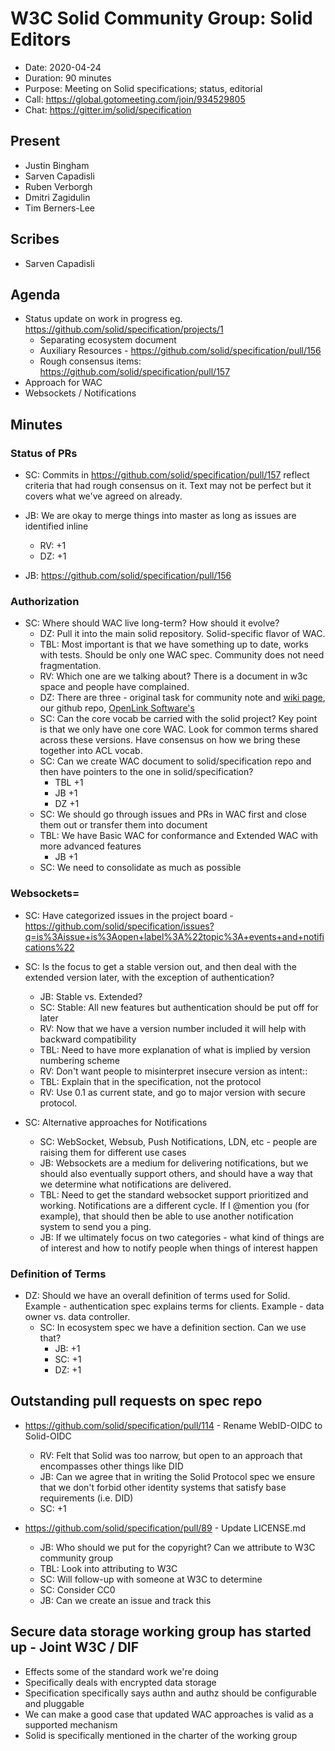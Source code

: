 # W3C Solid Community Group: Solid Editors

* Date: 2020-04-24
* Duration: 90 minutes
* Purpose: Meeting on Solid specifications; status, editorial
* Call: https://global.gotomeeting.com/join/934529805
* Chat: https://gitter.im/solid/specification

## Present

* Justin Bingham
* Sarven Capadisli
* Ruben Verborgh
* Dmitri Zagidulin
* Tim Berners-Lee

## Scribes

* Sarven Capadisli

## Agenda

* Status update on work in progress eg. https://github.com/solid/specification/projects/1
  * Separating ecosystem document
  * Auxiliary Resources - https://github.com/solid/specification/pull/156
  * Rough consensus items: https://github.com/solid/specification/pull/157
* Approach for WAC
* Websockets / Notifications

## Minutes

### Status of PRs

* SC: Commits in https://github.com/solid/specification/pull/157 reflect criteria that had rough consensus on it. Text may not be perfect but it covers what we've agreed on already.

* JB: We are okay to merge things into master as long as issues are identified inline
  * RV: +1
  * DZ: +1

* JB: https://github.com/solid/specification/pull/156

### Authorization

* SC: Where should WAC live long-term? How should it evolve?
  * DZ: Pull it into the main solid repository. Solid-specific flavor of WAC.
  * TBL: Most important is that we have something up to date, works with tests. Should be only one WAC spec. Community does not need fragmentation.
  * RV: Which one are we talking about? There is a document in w3c space and people have complained.
  * DZ: There are three - original task for community note and [wiki page](https://www.w3.org/wiki/WebAccessControl), our github repo, [OpenLink Software's](https://www.openlinksw.com/describe/?url=http%3A%2F%2Fwww.openlinksw.com%2Fontology%2Facl%23&graph=urn%3Aontology%3Asemantic%3Amapping&graph=urn%3Aontology%3Acartridges%3Amapping&graph=urn%3Aopl%3Ashop%3Aoffering%3Asponging%3Acache%3Aofficial&graph=urn%3Aopenlink%3Aschema%3Ageneral%3Amappings&graph=urn%3Aopenlink%3Aschema%3Aoplweb%3Amappings&graph=urn%3Acartridges%3Amapping&graph=urn%3Adata%3Aopenlink%3Aproducts&graph=urn%3Adata%3Aopenlink%3Aglossary&graph=urn%3Adata%3Aopenlink%3Awebsites)
  * SC: Can the core vocab be carried with the solid project? Key point is that we only have one core WAC. Look for common terms shared across these versions. Have consensus on how we bring these together into ACL vocab.
  * SC: Can we create WAC document to solid/specification repo and then have pointers to the one in solid/specification?  
    * TBL +1
    * JB +1
    * DZ +1
  * SC: We should go through issues and PRs in WAC first and close them out or transfer them into document
  * TBL: We have Basic WAC for conformance and Extended WAC with more advanced features
    * JB +1
  * SC: We need to consolidate as much as possible

### Websockets=

* SC: Have categorized issues in the project board - https://github.com/solid/specification/issues?q=is%3Aissue+is%3Aopen+label%3A%22topic%3A+events+and+notifications%22

* SC: Is the focus to get a stable version out, and then deal with the extended version later, with the exception of authentication?
  * JB: Stable vs. Extended?
  * SC: Stable: All new features but authentication should be put off for later
  * RV: Now that we have a version number included it will help with backward compatibility
  * TBL: Need to have more explanation of what is implied by version numbering scheme
  * RV: Don't want people to misinterpret insecure version as intent::
  * TBL: Explain that in the specification, not the protocol
  * RV: Use 0.1 as current state, and go to major version with secure protocol.

* SC: Alternative approaches for Notifications
  * SC: WebSocket, Websub, Push Notifications, LDN, etc - people are raising them for different use cases
  * JB: Websockets are a medium for delivering notifications, but we should also eventually support others, and should have a way that we determine what notifications are delivered. 
  * TBL: Need to get the standard websocket support prioritized and working. Notifications are a different cycle. If I @mention you (for example), that should then be able to use another notification system to send you a ping.
  * JB: If we ultimately focus on two categories - what kind of things are of interest and how to notify people when things of interest happen

### Definition of Terms

* DZ: Should we have an overall definition of terms used for Solid. Example - authentication spec explains terms for clients. Example - data owner vs. data controller.
  * SC: In ecosystem spec we have a definition section. Can we use that?
    * JB: +1
    * SC: +1
    * DZ: +1

## Outstanding pull requests on spec repo

* https://github.com/solid/specification/pull/114 - Rename WebID-OIDC to Solid-OIDC
  * RV: Felt that Solid was too narrow, but open to an approach that encompasses other things like DID
  * JB: Can we agree that in writing the Solid Protocol spec we ensure that we don't forbid other identity systems that satisfy base requirements (i.e. DID)
  * SC: +1

* https://github.com/solid/specification/pull/89 - Update LICENSE.md

  * JB: Who should we put for the copyright? Can we attribute to W3C community group
  * TBL: Look into attributing to W3C
  * SC: Will follow-up with someone at W3C to determine
  * SC: Consider CC0
  * JB: Can we create an issue and track this


## Secure data storage working group has started up - Joint W3C / DIF
* Effects some of the standard work we're doing
* Specifically deals with encrypted data storage
* Specification specifically says authn and authz should be configurable and pluggable
* We can make a good case that updated WAC approaches is valid as a supported mechanism
* Solid is specifically mentioned in the charter of the working group
